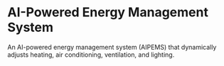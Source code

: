 # AI-Powered Energy Management System
An AI-powered energy management system (AIPEMS) that dynamically adjusts heating, air conditioning, ventilation, and lighting. 
